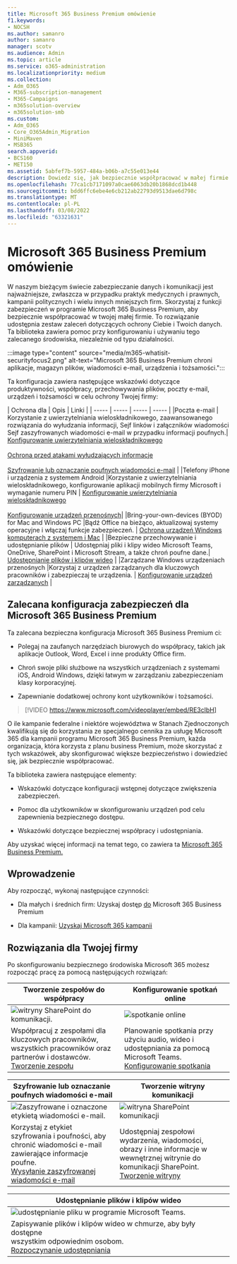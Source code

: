 ```yaml
---
title: Microsoft 365 Business Premium omówienie
f1.keywords:
- NOCSH
ms.author: samanro
author: samanro
manager: scotv
ms.audience: Admin
ms.topic: article
ms.service: o365-administration
ms.localizationpriority: medium
ms.collection:
- Adm_O365
- M365-subscription-management
- M365-Campaigns
- m365solution-overview
- m365solution-smb
ms.custom:
- Adm_O365
- Core_O365Admin_Migration
- MiniMaven
- MSB365
search.appverid:
- BCS160
- MET150
ms.assetid: 5abfef7b-5957-484a-b06b-a7c55e013e44
description: Dowiedz się, jak bezpiecznie współpracować w małej firmie lub kampanii za pomocą aplikacji Microsoft 365 Business Premium.
ms.openlocfilehash: 77ca1cb7171097a0cae6063db20b1868dcd1b448
ms.sourcegitcommit: bdd6ffc6ebe4e6cb212ab22793d9513dae6d798c
ms.translationtype: MT
ms.contentlocale: pl-PL
ms.lasthandoff: 03/08/2022
ms.locfileid: "63321631"
---
```

# <a name="microsoft-365-business-premium-overview"></a>Microsoft 365 Business Premium omówienie

W naszym bieżącym świecie zabezpieczanie danych i komunikacji jest najważniejsze, zwłaszcza w przypadku praktyk medycznych i prawnych, kampanii politycznych i wielu innych mniejszych firm. Skorzystaj z funkcji zabezpieczeń w programie Microsoft 365 Business Premium, aby bezpiecznie współpracować w twojej małej firmie. To rozwiązanie udostępnia zestaw zaleceń dotyczących ochrony Ciebie i Twoich danych. Ta biblioteka zawiera pomoc przy konfigurowaniu i używaniu tego zalecanego środowiska, niezależnie od typu działalności.

:::image type="content" source="media/m365-whatisit-securityfocus2.png" alt-text="Microsoft 365 Business Premium chroni aplikacje, magazyn plików, wiadomości e-mail, urządzenia i tożsamości.":::

Ta konfiguracja zawiera następujące wskazówki dotyczące produktywności, współpracy, przechowywania plików, poczty e-mail, urządzeń i tożsamości w celu ochrony Twojej firmy:

| Ochrona dla | Opis | Linki |
| ----- | ----- | ----- | ----- |
|Poczta e-mail | Korzystanie z uwierzytelniania wieloskładnikowego, zaawansowanego rozwiązania do wyłudzania informacji, Sejf linków i załączników wiadomości Sejf zaszyfrowanych wiadomości e-mail w przypadku informacji poufnych.| [Konfigurowanie uwierzytelniania wieloskładnikowego](m365bp-multifactor-authentication.md) <br/><br/>[Ochrona przed atakami wyłudzających informacje](m365-campaigns-phishing-and-attacks.md)<br/><br/>[Szyfrowanie lub oznaczanie poufnych wiadomości e-mail](send-encrypted-email.md) |
|Telefony iPhone i urządzenia z systemem Android |Korzystanie z uwierzytelniania wieloskładnikowego, konfigurowanie aplikacji mobilnych firmy Microsoft i wymaganie numeru PIN | [Konfigurowanie uwierzytelniania wieloskładnikowego](m365bp-multifactor-authentication.md)<br/><br/>[Konfigurowanie urządzeń przenośnych](../business/set-up-mobile-devices.md)|
|Bring-your-own-devices (BYOD) for Mac and Windows PC |Bądź Office na bieżąco, aktualizowaj systemy operacyjne i włączaj funkcje zabezpieczeń. | [Ochrona urządzeń Windows komputerach z systemem i Mac](m365bp-protect-pcs-macs.md) |
|Bezpieczne przechowywanie i udostępnianie plików | Udostępniaj pliki i klipy wideo Microsoft Teams, OneDrive, SharePoint i Microsoft Stream, a także chroń poufne dane.| [Udostępnianie plików i klipów wideo](share-files-and-videos.md) |
|Zarządzane Windows urządzeniach przenośnych |Korzystaj z urządzeń zarządzanych dla kluczowych pracowników i zabezpieczaj te urządzenia. | [Konfigurowanie urządzeń zarządzanych](../business/set-up-windows-devices.md) |

## <a name="a-recommended-security-configuration-for-microsoft-365-business-premium"></a>Zalecana konfiguracja zabezpieczeń dla Microsoft 365 Business Premium

Ta zalecana bezpieczna konfiguracja Microsoft 365 Business Premium ci:

- Polegaj na zaufanych narzędziach biurowych do współpracy, takich jak aplikacje Outlook, Word, Excel i inne produkty Office firm.

- Chroń swoje pliki służbowe na wszystkich urządzeniach z systemami iOS, Android Windows, dzięki łatwym w zarządzaniu zabezpieczeniam klasy korporacyjnej.

- Zapewnianie dodatkowej ochrony kont użytkowników i tożsamości.

> [!VIDEO https://www.microsoft.com/videoplayer/embed/RE3clbH]

O ile kampanie federalne i niektóre województwa w Stanach Zjednoczonych [](get-microsoft-365-campaigns.md) kwalifikują się do korzystania ze specjalnego cennika za usługę Microsoft 365 dla kampanii programu Microsoft 365 Business Premium, każda organizacja, która korzysta z planu business Premium, może skorzystać z tych wskazówek, aby skonfigurować większe bezpieczeństwo i dowiedzieć się, jak bezpiecznie współpracować.

Ta biblioteka zawiera następujące elementy:

- Wskazówki dotyczące konfiguracji wstępnej dotyczące zwiększenia zabezpieczeń.

- Pomoc dla użytkowników w skonfigurowaniu urządzeń pod celu zapewnienia bezpiecznego dostępu.

- Wskazówki dotyczące bezpiecznej współpracy i udostępniania.

Aby uzyskać więcej informacji na temat tego, co zawiera ta [Microsoft 365 Business Premium.](https://www.microsoft.com/microsoft-365/business)

## <a name="get-started"></a>Wprowadzenie

Aby rozpocząć, wykonaj następujące czynności:

- Dla małych i średnich firm: Uzyskaj dostęp [do](get-microsoft-365-business-premium.md) Microsoft 365 Business Premium

- Dla kampanii: [Uzyskaj Microsoft 365 kampanii](get-microsoft-365-campaigns.md)

## <a name="solutions-for-your-business"></a>Rozwiązania dla Twojej firmy

Po skonfigurowaniu bezpiecznego środowiska Microsoft 365 możesz rozpocząć pracę za pomocą następujących rozwiązań:

| Tworzenie zespołów do współpracy | Konfigurowanie spotkań online |
| ------------- | ------------- |
| ![witryny SharePoint do komunikacji.](../media/sm-m365-democracy-teams-collab.png) | ![spotkanie online](../media/m365-democracy-teams-meetings.png) |
| Współpracuj z zespołami dla kluczowych pracowników, wszystkich pracowników oraz partnerów i dostawców.<br>[Tworzenie zespołu](create-teams-for-collaboration.md) | Planowanie spotkania przy użyciu audio, wideo i udostępniania za pomocą Microsoft Teams.<br>[Konfigurowanie spotkania](set-up-meetings.md) |

| Szyfrowanie lub oznaczanie poufnych wiadomości e-mail | Tworzenie witryny komunikacji |
| ------------- | ------------- |
| ![Zaszyfrowane i oznaczone etykietą wiadomości e-mail.](../media/sm-m365-campaign-email-encrypt.png) | ![witryna SharePoint komunikacji](../media/sm-m365-democracy-comms-site.png) |
| Korzystaj z etykiet szyfrowania i poufności, aby chronić wiadomości e-mail zawierające informacje poufne.<br>[Wysyłanie zaszyfrowanej wiadomości e-mail](send-encrypted-email.md) | Udostępniaj zespołowi wydarzenia, wiadomości, obrazy i inne informacje w wewnętrznej witrynie do komunikacji SharePoint.<br>[Tworzenie witryny](create-communications-site.md) |

| Udostępnianie plików i klipów wideo |
| ------------- |
| ![udostępnianie pliku w programie Microsoft Teams.](../media/m365-democracy-teams-sharefiles.png) |
| Zapisywanie plików i klipów wideo w chmurze, aby były dostępne <br>wszystkim odpowiednim osobom.<br>[Rozpoczynanie udostępniania](share-files-and-videos.md) |
